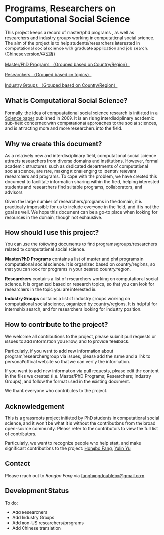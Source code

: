 # Programs, Researchers on Computational Social Science

This project keeps a record of master/phd programs , as well as researchers and industry groups working in computational social science. The aim of the project is to help students/researchers interested in computational social science with graduate application and job search. ([Chinese version/中文版](https://github.com/fhbzc/program-computational-social-science/blob/main/README_ch.md))

[Master/PhD Programs （Grouped based on Country/Region）](https://github.com/fhbzc/program-computational-social-science/blob/main/programs_en.md)

[Researchers （Grouped based on topics）](https://github.com/fhbzc/program-computational-social-science/blob/main/researcher_en.md)

[Industry Groups （Grouped based on Country/Region）]()


## What is Computational Social Science?
Formally, the idea of compuatational social science research is initiated in a [Science paper](https://www.science.org/doi/full/10.1126/science.1167742?casa_token=_cfPz3X3Rm4AAAAA%3AVTQelmhEE36GXIJ5nsbpuDQcM_A31Axi8u655kvGG0nGxWIDntiR6YDbKaFdzrMW20OFIdhzmfaiog) published in 2009. It is an rising interdisciplinary academic sub-field concerned with computational approaches to the social sciences, and is attracting more and more researchers into the field.

## Why we create this document?
As a relatively new and interdisciplinary field, computational social science attracts researchers from diverse domains and institutions. However, formal academic structures, such as dedicated departments of computational social science, are rare, making it challenging to identify relevant researchers and programs. To cope with the problem, we have created this document to facilitate information sharing within the field, helping interested students and researchers find suitable programs, collaborators, and advisors.

Given the large number of researchers/programs in the domain, it is practically impossible for us to include everyone in the field, and it is not the goal as well. We hope this document can be a go-to place when looking for resources in the domain, though not exhaustive.

## How should I use this project?
You can use the following documents to find programs/groups/researchers related to computational social science.

**Master/PhD Programs** contains a list of master and phd programs in computational social science. It is organized based on country/regions, so that you can look for programs in your desired country/region. 

**Researchers** contains a list of researchers working on computational social science. It is organized based on research topics, so that you can look for researchers in the topic you are interested in.

**Industry Groups** contains a list of industry groups working on computational social science, organized by country/regions. It is helpful for internship search, and for researchers looking for industry position.

## How to contribute to the project?
We welcome all contributions to the project, please submit pull requests or issues to add information you know, and to provide feedback.

Particularly, if you want to add new information about program/researcher/group via issues, please add the name and a link to personal/offical website so that we can verify the information.

If you want to add new information via pull requests, please edit the content in the files we created (i.e. Master/PhD Programs; Researchers; Industry Groups), and follow the format used in the existing document.

We thank everyone who contributes to the project.

## Acknowledgement 
This is a grassroots project initiated by PhD students in computational social science, and it won't be what it is without the contributions from the broad open-source community. Please refer to the contributors to view the full list of contributors.

Particularly, we want to recognize people who help start, and make significant contributions to the project: [Hongbo Fang](https://scholar.google.com/citations?user=tMNsrlQAAAAJ&hl=zh-CN), [Yulin Yu](https://yulin-yu.github.io/)

## Contact 
Please reach out to *Hongbo Fang* via fanghongdoublebo@gmail.com

## Development Status
To do:

  * Add Researchers
  * Add Industry Groups
  * Add non-US researchers/programs
  * Add Chinese translation
